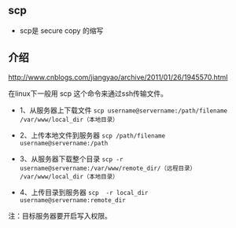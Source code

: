 ## scp
* scp是 secure copy 的缩写


## 介绍
http://www.cnblogs.com/jiangyao/archive/2011/01/26/1945570.html

在linux下一般用 scp 这个命令来通过ssh传输文件。

* 1、从服务器上下载文件
`scp username@servername:/path/filename /var/www/local_dir（本地目录）`

* 2、上传本地文件到服务器
`scp /path/filename username@servername:/path`

* 3、从服务器下载整个目录
`scp -r username@servername:/var/www/remote_dir/（远程目录） /var/www/local_dir（本地目录）`

* 4、上传目录到服务器
`scp  -r local_dir username@servername:remote_dir`


注：目标服务器要开启写入权限。
